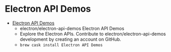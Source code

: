 # Electron API Demos
- [Electron API Demos](https://github.com/electron/electron-api-demos)
  -  electron/electron-api-demos  Electron API Demos
  - Explore the Electron APIs. Contribute to electron/electron-api-demos development by creating an account on GitHub.
  - `brew cask install Electron API Demos`
